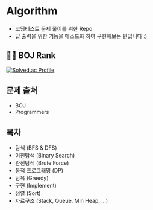 # Algorithm
- 코딩테스트 문제 풀이를 위한 Repo
- 답 출력을 위한 기능을 메소드화 하여 구현해보는 편입니다 :)

## 👨‍💻 BOJ Rank 
[![Solved.ac Profile](http://mazassumnida.wtf/api/v2/generate_badge?boj=jeongyeon2134)](https://solved.ac/jeongyeon2134/)

## 문제 출처
- BOJ
- Programmers

## 목차
- 탐색 (BFS & DFS)
- 이진탐색 (Binary Search)
- 완전탐색 (Brute Force)
- 동적 프로그래밍 (DP)
- 탐욕 (Greedy)
- 구현 (Implement)
- 정렬 (Sort)
- 자료구조
(Stack, Queue, Min Heap, ...)
